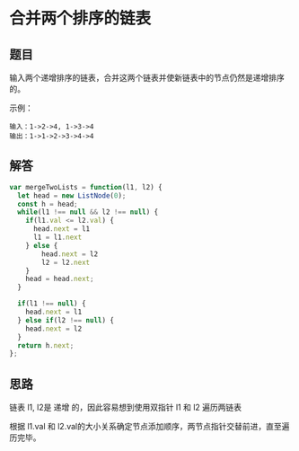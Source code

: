 # 合并两个排序的链表

## 题目
输入两个递增排序的链表，合并这两个链表并使新链表中的节点仍然是递增排序的。

示例：
```
输入：1->2->4, 1->3->4
输出：1->1->2->3->4->4
```

## 解答
```js
var mergeTwoLists = function(l1, l2) {
  let head = new ListNode(0);
  const h = head;
  while(l1 !== null && l2 !== null) {
    if(l1.val <= l2.val) {
      head.next = l1
      l1 = l1.next
    } else {
        head.next = l2
        l2 = l2.next
    }
    head = head.next;
  }

  if(l1 !== null) {
    head.next = l1
  } else if(l2 !== null) {
    head.next = l2
  }
  return h.next;
};
```

## 思路

链表 l1, l2是 递增 的，因此容易想到使用双指针 l1 和 l2 遍历两链表

根据 l1.val 和 l2.val的大小关系确定节点添加顺序，两节点指针交替前进，直至遍历完毕。
